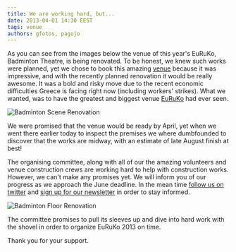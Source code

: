 ```yaml
---
title: We are working hard, but...
date: 2013-04-01 14:30 EEST
tags: venue
authors: gfotos, pagojo
---
```


As you can see from the images below the venue of this year's EuRuKo,
Badminton Theatre, is being renovated. To be honest, we knew such works were
planned, yet we chose to book this amazing [venue](/#venue) because it was impressive,
and with the recently planned renovation it would be really awesome. It was a
bold and risky move due to the recent economic difficulties Greece is facing
right now (including workers' strikes). What we wanted, was to have the greatest and
biggest venue [EuRuKo](https://2013.euruko.org) had ever seen.

![Badminton Scene Renovation](/images/blog/badminton_scene_renovation.jpg "Badminton scene renovation")

We were promised that the venue would be ready by April, yet when we went there
earlier today to inspect the premises we where dumbfounded to discover that the
works are midway, with an estimate of late August finish at best!

The organising committee, along with all of our the amazing volunteers and venue
construction crews are working hard to help with construction works. However, we
can't make any promises yet. We will inform you of our progress as we approach
the June deadline. In the mean time [follow us on twitter](http://twitter.com/euruko)
and [sign up for our newsletter](http://eepurl.com/w3D21) in order to stay informed.

![Badminton Floor Renovation](/images/blog/badminton_floor_renovation.jpg "Badminton floor renovation")

The committee promises to pull its sleeves up and dive into hard work with the shovel
in order to organize EuRuKo 2013 on time.

Thank you for your support.
